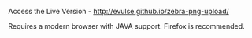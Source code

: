 Access the Live Version - http://evulse.github.io/zebra-png-upload/

Requires a modern browser with JAVA support. Firefox is recommended.
